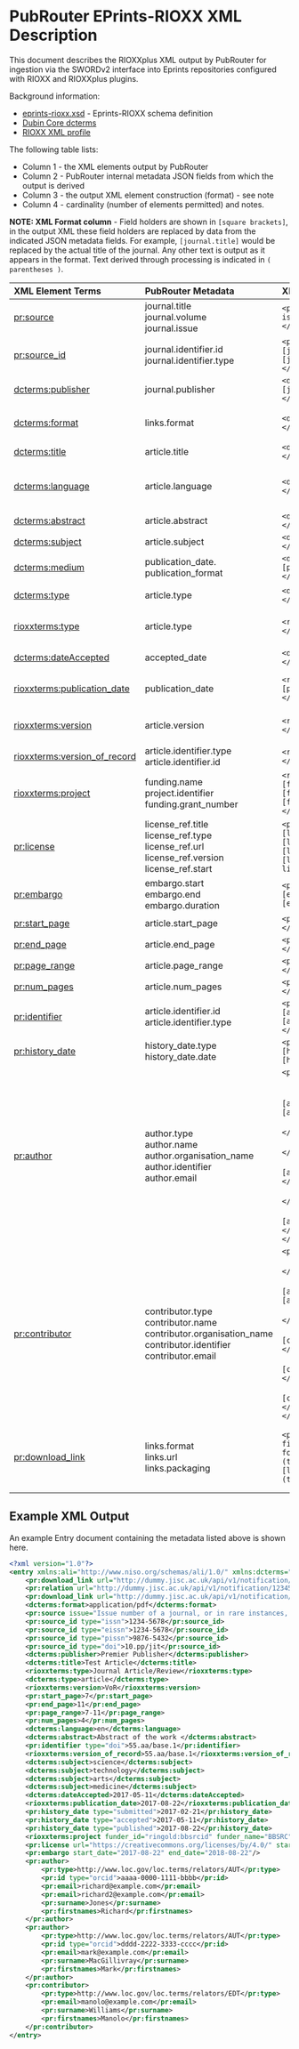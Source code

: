 # PubRouter EPrints-RIOXX XML Description

This document describes the RIOXXplus XML output by PubRouter for ingestion via the SWORDv2 interface into Eprints repositories configured with RIOXX and RIOXXplus plugins.

Background information:
* [eprints-rioxx.xsd](./pubrouter-xsd/eprints-rioxx.xsd) - Eprints-RIOXX schema definition
* [Dubin Core dcterms](http://dublincore.org/documents/dcmi-terms/)
* [RIOXX XML profile](http://rioxx.net/v2-0-final/)

The following table lists:
* Column 1 - the XML elements output by PubRouter
* Column 2 - PubRouter internal metadata JSON fields from which the output is derived
* Column 3 - the output XML element construction (format) - see note
* Column 4 - cardinality (number of elements permitted) and notes.

**NOTE: XML Format column** - Field holders are shown in `[square brackets]`, in the output XML these field holders are replaced by data from the indicated JSON metadata fields.  For example, `[journal.title]` would be replaced by the actual title of the journal.  Any other text is output as it appears in the format.  Text derived through processing is indicated in `( parentheses )`.


| XML Element Terms | PubRouter Metadata | XML Format | Cardinality & Notes |
|:-----------------------------|:-----------------------|:------------------------------------------------------------------------------|:----------------------------------|
| [pr:source](./pubrouter-xsd/eprints-rioxx.xsd#L130) | journal.title<br>journal.volume<br>journal.issue| `<pr:source volume=[journal.volume] issue=[journal.issue]>[journal.title]</pr:source>` | {0..1} |
| [pr:source_id](./pubrouter-xsd/eprints-rioxx.xsd#L148) | journal.identifier.id<br> journal.identifier.type | `<pr:source_id type=[journal.identifier.type]>[journal.identifier.id]</pr:source_id>` | {1..n} e.g. ISSN |
| [dcterms:publisher](http://dublincore.org/documents/dcmi-terms/#terms-publisher)  | journal.publisher | `<dcterms:publisher>[journal.publisher] </dcterms:publisher>` | {0..1} Publisher name |
| [dcterms:format](http://dublincore.org/documents/dcmi-terms/#terms-format)  | links.format | `<dcterms:format>[links.format]</dcterms:format>` | {0..n} Mime type(s) of article full-text files associated with metadata notification |
| [dcterms:title](http://dublincore.org/documents/dcmi-terms/#terms-title) | article.title |  `<dcterms:title>[article.title]</dcterms:title>` | {1..1} |
| [dcterms:language](http://dublincore.org/documents/dcmi-terms/#terms-language) | article.language | `<dcterms:language>[article.language]</dcterms:language>` | {0..n} Controlled value, conforming to ISO 639–3 (2 or 3 characters) E.g. “en” or “eng” for English |
| [dcterms:abstract](http://dublincore.org/documents/dcmi-terms/#terms-abstract) | article.abstract | `<dcterms:abstract>[article.abstract]</dcterms:abstract>` | {0..1} |
| [dcterms:subject](http://dublincore.org/documents/dcmi-terms/#terms-subject) | article.subject | `<dcterms:subject>[article.subject] </dcterms:subject>` | {0..n} Subject keywords |
| [dcterms:medium](http://dublincore.org/documents/dcmi-terms/#terms-medium) | publication_date. publication_format | `<dcterms:medium> [publication_date.publication_format] </dcterms:medium>` |  {0..1} print or electronic |
| [dcterms:type](http://dublincore.org/documents/dcmi-terms/#terms-type) | article.type | `<dcterms:type>[article.type]</dcterms:type>` | {0..1} Resource type (uncontrolled list) |
| [rioxxterms:type](http://www.rioxx.net/profiles/v2-0-final/) | article.type |  `<rioxxterms:type>[article.type]</rioxxterms:type> `| {0..1} Resource type (from controlled list - rioxxterms:typeList) |
| [dcterms:dateAccepted](http://dublincore.org/documents/dcmi-terms/#terms-dateAccepted) | accepted_date | `<dcterms:dateAccepted>[accepted_date]</dcterms:dateAccepted>` | {0..1} Accepted date: YYYY-MM-DD format |
| [rioxxterms:publication_date](http://www.rioxx.net/profiles/v2-0-final/) | publication_date | `<rioxxterms:publication_date>[publication_date]</rioxxterms:publication_date>` | {0..1} Possible formats: YYYY-MM-DD \| YYYY-MM \| YYYY \| YYYY, season |
| [rioxxterms:version](http://www.rioxx.net/profiles/v2-0-final/) | article.version |  `<rioxxterms:version>[article.version]</rioxxterms:version>` | {0..1} Version of article (controlled value from rioxxterms:versionList) |
| [rioxxterms:version_of_record](http://www.rioxx.net/profiles/v2-0-final/) | article.identifier.type<br>article.identifier.id |  `<rioxxterms:version>[article.version]</rioxxterms:version>` | {0..1} DOI where version is one of VoR \| CVoR \| EVoR |
| [rioxxterms:project](http://www.rioxx.net/profiles/v2-0-final/) | funding.name<br> project.identifier<br>funding.grant_number | `<rioxxterms:project funder_id=[funding.identifier.type]:[funding.identifier.id] funder_name=[funding.name]>[funding.grant_number] </rioxxterms:project>` | {0..n} Note the funder_id attribute holds a compound string of general format "type:id" e.g. "FundRef:10.13039/100000002" |
| [pr:license](./pubrouter-xsd/eprints-rioxx.xsd#L252) | license_ref.title<br>license_ref.type<br>license_ref.url<br>license_ref.version<br>license_ref.start | `<pr:license start_date=[license_ref.start] url=[license_ref.url] version=[license_ref.version]>[license_ref.title or license_ref.type]</pr:license>` | {0..n} May have many licenses; start format: YYYY-MM-DD |
| [pr:embargo](./pubrouter-xsd/eprints-rioxx.xsd#L272) | embargo.start<br> embargo.end<br>embargo.duration | `<pr:embargo start_date=[embargo.start] end_date=[embargo.end]></pr:embargo>` | {0..1} At least one of attributes start \| end must be present, format: YYYY-MM-DD |
| [pr:start_page](./pubrouter-xsd/eprints-rioxx.xsd#L170) | article.start_page | `<pr:start_page>[article.start_page]</pr:start_page>` | {0..1} |
| [pr:end_page](./pubrouter-xsd/eprints-rioxx.xsd#L177) | article.end_page | `<pr:end_page>[article.end_page]</pr:end_page>` | {0..1} |
| [pr:page_range](./pubrouter-xsd/eprints-rioxx.xsd#L184) | article.page_range | `<pr:page_range>[article.page_range]</pr:page_range>` | {0..1} |
| [pr:num_pages](./pubrouter-xsd/eprints-rioxx.xsd#L191) | article.num_pages |  `<pr:num_pages>[article.num_pages]</pr:num_pages>` | {0..1} |
| [pr:identifier](./pubrouter-xsd/eprints-rioxx.xsd#L200) | article.identifier.id<br> article.identifier.type | `<pr:identifier type=[article.identifier.type]>[article.identifier.id]</pr:identifier>` | {0..n} Identifier such as DOI URI or Pubmed Id |
| [pr:history_date](./pubrouter-xsd/eprints-rioxx.xsd#L221) | history_date.type<br> history_date.date | `<pr:history_date type=[history_date.type]>[history_date.date]</pr:history_date>` | {0..n} Any publishing event dates, YYYY-MM-DD |
| [pr:author](./pubrouter-xsd/eprints-rioxx.xsd#L288) | author.type<br>author.name<br>author.organisation_name<br>author.identifier<br>author.email | `<pr:author>`<br> &nbsp;&nbsp;&nbsp;&nbsp;  `<pr:type>[author.type]</pr:type> `<br> &nbsp;&nbsp;&nbsp;&nbsp;  `<pr:id type=[author.identifier.type]>[author.identifier.id]</pr:id>`<br>  &nbsp;&nbsp;&nbsp;&nbsp; `<pr:email>[author.email]</pr:email>`<br> &nbsp;&nbsp;&nbsp;&nbsp;  `<pr:surname>[author.name.surname]</pr:surname>`<br> &nbsp;&nbsp;&nbsp;&nbsp;  `<pr:firstnames>[author.name.firstname]</pr:firstnames>`<br> &nbsp;&nbsp;&nbsp;&nbsp; `<pr:suffix>[author.name.suffix]</pr:suffix>`<br> &nbsp;&nbsp;&nbsp;&nbsp; `<pr:org_name>[author.organisation_name]</pr:org_name>`<br> `</pr:author>` | {0..n} Multiple authors; any author may have multiple Ids and/or Emails|
| [pr:contributor](./pubrouter-xsd/eprints-rioxx.xsd#L30) |  contributor.type<br>contributor.name<br>contributor.organisation_name<br>contributor.identifier<br>contributor.email | `<pr:contributor>`<br> &nbsp;&nbsp;&nbsp;&nbsp; `<pr:type>[contributor.type]</pr:type>`<br> &nbsp;&nbsp;&nbsp;&nbsp; `<pr:id type=[author.identifier.type]>[author.identifier.id]</pr:id>`<br> &nbsp;&nbsp;&nbsp;&nbsp; `<pr:email>[contributor.email]</pr:email>` <br> &nbsp;&nbsp;&nbsp;&nbsp; `<pr:surname>[contributor.name.surname]</pr:surname>` <br> &nbsp;&nbsp;&nbsp;&nbsp; `<pr:firstnames>[contributor.name.firstname]</pr:firstnames>` <br> &nbsp;&nbsp;&nbsp;&nbsp; `<pr:org_name>[contributor.organisation_name]</pr:org_name>` <br> `</pr:contributor>` | {0..n} |
| [pr:download_link](./pubrouter-xsd/eprints-rioxx.xsd#L302) | links.format<br>links.url<br>links.packaging  | `<pr:download_link url=[links.url] filename=(derived from links.url) format=[links.format] public=(true\|false) packaging=[links.packaging] primary=(true\|false)></pr:download_link>` | {0..n} Links to full-text files; *public* attribute determines if displayable or not; *primary* attrib determines if version, license & embargo information is to be associated with article |


## Example XML Output

An example Entry document containing the metadata listed above is shown here.

```xml
<?xml version="1.0"?>
<entry xmlns:ali="http://www.niso.org/schemas/ali/1.0/" xmlns:dcterms="http://purl.org/dc/terms/" xmlns:pr="http://pubrouter.jisc.ac.uk/rioxxplus/" xmlns:rioxxterms="http://www.rioxx.net/schema/v2.0/rioxx/">
	<pr:download_link url="http://dummy.jisc.ac.uk/api/v1/notification/1234567890/content/1" format="text/html" filename="1" primary="false"/>
	<pr:relation url="http://dummy.jisc.ac.uk/api/v1/notification/1234567890/content/2" format="application/pdf"/>
	<pr:download_link url="http://dummy.jisc.ac.uk/api/v1/notification/1234567890/content/2" format="application/pdf" public="true" filename="2.pdf" primary="true"/>
	<dcterms:format>application/pdf</dcterms:format>
	<pr:source issue="Issue number of a journal, or in rare instances, a book" volume="Number of a journal (or other document) within a series">Journal of Important Things</pr:source>
	<pr:source_id type="issn">1234-5678</pr:source_id>
	<pr:source_id type="eissn">1234-5678</pr:source_id>
	<pr:source_id type="pissn">9876-5432</pr:source_id>
	<pr:source_id type="doi">10.pp/jit</pr:source_id>
	<dcterms:publisher>Premier Publisher</dcterms:publisher>
	<dcterms:title>Test Article</dcterms:title>
	<rioxxterms:type>Journal Article/Review</rioxxterms:type>
	<dcterms:type>article</dcterms:type>
	<rioxxterms:version>VoR</rioxxterms:version>
	<pr:start_page>7</pr:start_page>
	<pr:end_page>11</pr:end_page>
	<pr:page_range>7-11</pr:page_range>
	<pr:num_pages>4</pr:num_pages>
	<dcterms:language>en</dcterms:language>
	<dcterms:abstract>Abstract of the work </dcterms:abstract>
	<pr:identifier type="doi">55.aa/base.1</pr:identifier>
	<rioxxterms:version_of_record>55.aa/base.1</rioxxterms:version_of_record>
	<dcterms:subject>science</dcterms:subject>
	<dcterms:subject>technology</dcterms:subject>
	<dcterms:subject>arts</dcterms:subject>
	<dcterms:subject>medicine</dcterms:subject>
	<dcterms:dateAccepted>2017-05-11</dcterms:dateAccepted>
	<rioxxterms:publication_date>2017-08-22</rioxxterms:publication_date>
	<pr:history_date type="submitted">2017-02-21</pr:history_date>
	<pr:history_date type="accepted">2017-05-11</pr:history_date>
	<pr:history_date type="published">2017-08-22</pr:history_date>
	<rioxxterms:project funder_id="ringold:bbsrcid" funder_name="BBSRC">BB/34/juwef</rioxxterms:project>
	<pr:license url="https://creativecommons.org/licenses/by/4.0/" start_date="2018-08-22" version="4.0">licence title</pr:license>
	<pr:embargo start_date="2017-08-22" end_date="2018-08-22"/>
	<pr:author>
		<pr:type>http://www.loc.gov/loc.terms/relators/AUT</pr:type>
		<pr:id type="orcid">aaaa-0000-1111-bbbb</pr:id>
		<pr:email>richard@example.com</pr:email>
		<pr:email>richard2@example.com</pr:email>
		<pr:surname>Jones</pr:surname>
		<pr:firstnames>Richard</pr:firstnames>
	</pr:author>
	<pr:author>
		<pr:type>http://www.loc.gov/loc.terms/relators/AUT</pr:type>
		<pr:id type="orcid">dddd-2222-3333-cccc</pr:id>
		<pr:email>mark@example.com</pr:email>
		<pr:surname>MacGillivray</pr:surname>
		<pr:firstnames>Mark</pr:firstnames>
	</pr:author>
	<pr:contributor>
		<pr:type>http://www.loc.gov/loc.terms/relators/EDT</pr:type>
		<pr:email>manolo@example.com</pr:email>
		<pr:surname>Williams</pr:surname>
		<pr:firstnames>Manolo</pr:firstnames>
	</pr:contributor>
</entry>
```
